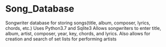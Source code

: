 # Song_Database
Songwriter database for storing songs(title, album, composer, lyrics, chords, etc.)
Uses Python3.7 and Sqlite3
Allows songwriters to enter title, album, artist, composer, year, key, chords, and lyrics.
Also allows for creation and search of set lists for performing artists
